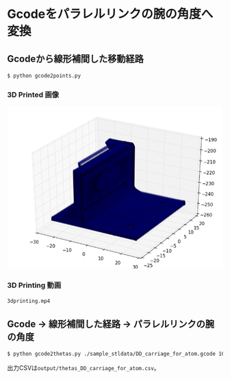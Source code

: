 # Gcodeをパラレルリンクの腕の角度へ変換


## Gcodeから線形補間した移動経路

```bash
$ python gcode2points.py
```

### 3D Printed 画像

![3dprinted](3dprinted.png)


### 3D Printing 動画

`3dprinting.mp4`


## Gcode → 線形補間した経路 → パラレルリンクの腕の角度

```bash
$ python gcode2thetas.py ./sample_stldata/DD_carriage_for_atom.gcode 100 200 80 10
```

出力CSVは`output/thetas_DD_carriage_for_atom.csv`。
